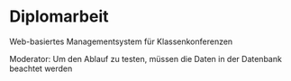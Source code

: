 # Diplomarbeit
Web-basiertes Managementsystem für Klassenkonferenzen

Moderator:
Um den Ablauf zu testen, müssen die Daten in der Datenbank beachtet werden

